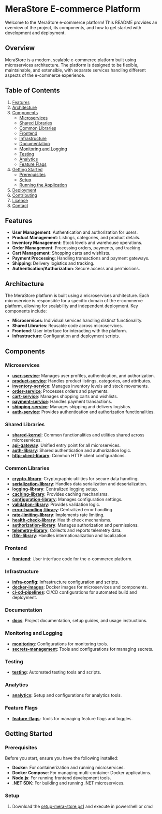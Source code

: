 # MeraStore E-commerce Platform

Welcome to the MeraStore e-commerce platform! This README provides an overview of the project, its components, and how to get started with development and deployment.

## Overview

MeraStore is a modern, scalable e-commerce platform built using microservices architecture. The platform is designed to be flexible, maintainable, and extensible, with separate services handling different aspects of the e-commerce experience.

## Table of Contents

1. [Features](#features)
2. [Architecture](#architecture)
3. [Components](#components)
   - [Microservices](#microservices)
   - [Shared Libraries](#shared-libraries)
   - [Common Libraries](#common-libraries)
   - [Frontend](#frontend)
   - [Infrastructure](#infrastructure)
   - [Documentation](#documentation)
   - [Monitoring and Logging](#monitoring-and-logging)
   - [Testing](#testing)
   - [Analytics](#analytics)
   - [Feature Flags](#feature-flags)
4. [Getting Started](#getting-started)
   - [Prerequisites](#prerequisites)
   - [Setup](#setup)
   - [Running the Application](#running-the-application)
5. [Deployment](#deployment)
6. [Contributing](#contributing)
7. [License](#license)
8. [Contact](#contact)

## Features

- **User Management**: Authentication and authorization for users.
- **Product Management**: Listings, categories, and product details.
- **Inventory Management**: Stock levels and warehouse operations.
- **Order Management**: Processing orders, payments, and tracking.
- **Cart Management**: Shopping carts and wishlists.
- **Payment Processing**: Handling transactions and payment gateways.
- **Shipping**: Delivery logistics and tracking.
- **Authentication/Authorization**: Secure access and permissions.

## Architecture

The MeraStore platform is built using a microservices architecture. Each microservice is responsible for a specific domain of the e-commerce platform, allowing for scalability and independent deployment. Key components include:

- **Microservices**: Individual services handling distinct functionality.
- **Shared Libraries**: Reusable code across microservices.
- **Frontend**: User interface for interacting with the platform.
- **Infrastructure**: Configuration and deployment scripts.

## Components

### Microservices

- **[user-service](https://github.com/sanjyotagureddy-merastore/user-service)**: Manages user profiles, authentication, and authorization.
- **[product-service](https://github.com/sanjyotagureddy-merastore/product-service)**: Handles product listings, categories, and attributes.
- **[inventory-service](https://github.com/sanjyotagureddy-merastore/inventory-service)**: Manages inventory levels and stock movements.
- **[order-service](https://github.com/sanjyotagureddy-merastore/order-service)**: Processes orders and payments.
- **[cart-service](https://github.com/sanjyotagureddy-merastore/cart-service)**: Manages shopping carts and wishlists.
- **[payment-service](https://github.com/sanjyotagureddy-merastore/payment-service)**: Handles payment transactions.
- **[shipping-service](https://github.com/sanjyotagureddy-merastore/shipping-service)**: Manages shipping and delivery logistics.
- **[auth-service](https://github.com/sanjyotagureddy-merastore/auth-service)**: Provides authentication and authorization functionalities.

### Shared Libraries

- **[shared-kernel](https://github.com/sanjyotagureddy-merastore/shared-kernel)**: Common functionalities and utilities shared across microservices.
- **[api-gateway](https://github.com/sanjyotagureddy-merastore/api-gateway)**: Unified entry point for all microservices.
- **[auth-library](https://github.com/sanjyotagureddy-merastore/auth-library)**: Shared authentication and authorization logic.
- **[http-client-library](https://github.com/sanjyotagureddy-merastore/http-client-library)**: Common HTTP client configurations.

### Common Libraries

- **[crypto-library](https://github.com/sanjyotagureddy-merastore/crypto-library)**: Cryptographic utilities for secure data handling.
- **[serialization-library](https://github.com/sanjyotagureddy-merastore/serialization-library)**: Handles data serialization and deserialization.
- **[logging-library](https://github.com/sanjyotagureddy-merastore/logging-library)**: Centralized logging setup.
- **[caching-library](https://github.com/sanjyotagureddy-merastore/caching-library)**: Provides caching mechanisms.
- **[configuration-library](https://github.com/sanjyotagureddy-merastore/configuration-library)**: Manages configuration settings.
- **[validation-library](https://github.com/sanjyotagureddy-merastore/validation-library)**: Provides validation logic.
- **[error-handling-library](https://github.com/sanjyotagureddy-merastore/error-handling-library)**: Centralized error handling.
- **[rate-limiting-library](https://github.com/sanjyotagureddy-merastore/rate-limiting-library)**: Implements rate limiting.
- **[health-check-library](https://github.com/sanjyotagureddy-merastore/health-check-library)**: Health check mechanisms.
- **[authorization-library](https://github.com/sanjyotagureddy-merastore/authorization-library)**: Manages authorization and permissions.
- **[telemetry-library](https://github.com/sanjyotagureddy-merastore/telemetry-library)**: Collects and reports telemetry data.
- **[i18n-library](https://github.com/sanjyotagureddy-merastore/i18n-library)**: Handles internationalization and localization.

### Frontend

- **[frontend](https://github.com/sanjyotagureddy-merastore/frontend)**: User interface code for the e-commerce platform.

### Infrastructure

- **[infra-config](https://github.com/sanjyotagureddy-merastore/infra-config)**: Infrastructure configuration and scripts.
- **[docker-images](https://github.com/sanjyotagureddy-merastore/docker-images)**: Docker images for microservices and components.
- **[ci-cd-pipelines](https://github.com/sanjyotagureddy-merastore/ci-cd-pipelines)**: CI/CD configurations for automated build and deployment.

### Documentation

- **[docs](https://github.com/sanjyotagureddy-merastore/docs)**: Project documentation, setup guides, and usage instructions.

### Monitoring and Logging

- **[monitoring](https://github.com/sanjyotagureddy-merastore/monitoring)**: Configurations for monitoring tools.
- **[secrets-management](https://github.com/sanjyotagureddy-merastore/secrets-management)**: Tools and configurations for managing secrets.

### Testing

- **[testing](https://github.com/sanjyotagureddy-merastore/testing)**: Automated testing tools and scripts.

### Analytics

- **[analytics](https://github.com/sanjyotagureddy-merastore/analytics)**: Setup and configurations for analytics tools.

### Feature Flags

- **[feature-flags](https://github.com/sanjyotagureddy-merastore/feature-flags)**: Tools for managing feature flags and toggles.

## Getting Started

### Prerequisites

Before you start, ensure you have the following installed:

- **Docker**: For containerization and running microservices.
- **Docker Compose**: For managing multi-container Docker applications.
- **Node.js**: For running frontend development tools.
- **.NET SDK**: For building and running .NET microservices.

### Setup

1. Download the [setup-mera-store.ps1](https://gist.github.com/sanjyotagureddy/7a6f8959aacc1dc6112346a7db271846) and execute in powershell or cmd
